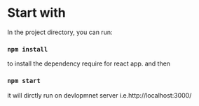 # Start with 

In the project directory, you can run:

### `npm install`

to install the dependency require for react app.
and then 
### `npm start`

it will dirctly run on devlopmnet server
i.e.http://localhost:3000/
